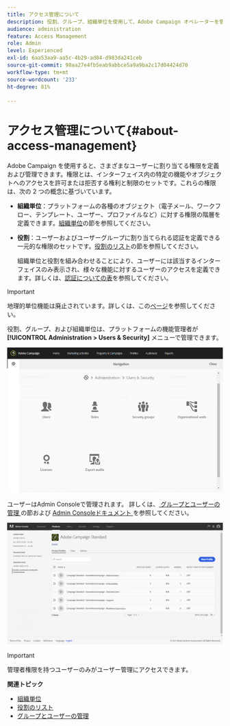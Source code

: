 ```yaml
---
title: アクセス管理について
description: 役割、グループ、組織単位を使用して、Adobe Campaign オペレーターを管理する方法について説明します
audience: administration
feature: Access Management
role: Admin
level: Experienced
exl-id: 6aa53aa9-aa5c-4b29-ad84-d983da241ceb
source-git-commit: 98aa27e4fb5eab9abbce5a9a9ba2c17d04424d70
workflow-type: tm+mt
source-wordcount: '233'
ht-degree: 81%

---
```


# アクセス管理について{#about-access-management}

Adobe Campaign を使用すると、さまざまなユーザーに割り当てる権限を定義および管理できます。権限とは、インターフェイス内の特定の機能やオブジェクトへのアクセスを許可または拒否する権利と制限のセットです。これらの権限は、次の 2 つの概念に基づいています。

* **組織単位**：プラットフォームの各種のオブジェクト（電子メール、ワークフロー、テンプレート、ユーザー、プロファイルなど）に対する権限の階層を定義できます。[組織単位](../../administration/using/organizational-units.md)の節を参照してください。
* **役割**：ユーザーおよびユーザーグループに割り当てられる認証を定義できる一元的な権限のセットです。[役割のリスト](../../administration/using/list-of-roles.md)の節を参照してください。

  組織単位と役割を組み合わせることにより、ユーザーには該当するインターフェイスのみ表示され、様々な機能に対するユーザーのアクセスを定義できます。詳しくは、[認証についての表](../../administration/using/list-of-roles.md)を参照してください。

>[!IMPORTANT]
>
>地理的単位機能は廃止されています。詳しくは、この[ページ](../../rn/using/deprecated-features.md)を参照してください。

役割、グループ、および組織単位は、プラットフォームの機能管理者が **[!UICONTROL Administration > Users & Security]** メニューで管理できます。

![User Management メニュー ](assets/user_management_1.png)

ユーザーはAdmin Consoleで管理されます。 詳しくは、[ グループとユーザーの管理 ](../../administration/using/managing-groups-and-users.md) の節および [Admin Consoleドキュメント ](https://helpx.adobe.com/jp/enterprise/managing/user-guide.html) を参照してください。

![ 製品プロファイルへのアクセス ](assets/user_management_6.png)

>[!IMPORTANT]
>
>管理者権限を持つユーザーのみがユーザー管理にアクセスできます。

**関連トピック**

* [組織単位](../../administration/using/organizational-units.md)
* [役割のリスト](../../administration/using/list-of-roles.md)
* [グループとユーザーの管理](../../administration/using/managing-groups-and-users.md)

